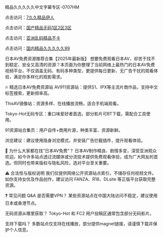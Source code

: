 精品久久久久久中文字幕专区-0707HM

点击访问：<a href="https://tfda.pages.dev/">7久久精品伊人</a>

点击访问：<a href="https://gda-c7m.pages.dev/">国产精品无码1区2区3区</a>

点击访问：<a href="https://gsd-agv.pages.dev/">亚洲乱码精品不卡</a>

点击访问：<a href="https://vassv.pages.dev/">国内精品久久久久久99</a>

日本AV免费资源推荐合集【2025年最新版】
想要免费观看日本AV，却苦于找不到稳定、安全又高清的资源？本页面为你整理了当前网络上最热门的日本AV免费视频平台，不仅涵盖无码、有码多种类型，更提供每日更新、无广告干扰的观看体验，满足你多样化的观影需求。

🔥 精选日本AV免费资源站
AV911资源站：提供S1、IPX等主流片商作品，支持中文标签搜索，更新频率高。

ThisAV镜像站：资源多样、在线播放流畅，适合手机端观看。

Tokyo-Hot无码专区：重口味爱好者首选，部分影片可BT下载，需配合工具使用。

91资源站合集页：用户自传+商用片源，种类丰富、资源新鲜。

浏览建议：建议使用隐身浏览模式，并安装广告拦截插件，提升观看体验。

📌 为什么大家都在找“日本AV免费”？
日本AV制作精良、剧情多变，深受亚洲观众欢迎。如今许多站点透过流媒体或分流技术提供免费观看体验，成为广大网友的首选。但同时也带来版权与隐私风险，选对平台至关重要。

⚠️ 合法性与版权说明
我们仅提供网络公开资源站点索引，不储存任何视频文件。如你支持女优及作品创作，建议访问 FANZA、R18、DLsite 等正版平台获取完整资源。

❓ 常见问题 Q&A
是否需要VPN？ 某些资源站点在中国大陆访问不稳定，建议使用日本或香港节点。

无码资源从哪里获取？ Tokyo-Hot 和 FC2 用户投稿区通常包含部分无码影片。

支持下载吗？ 多数站点仅支持在线播放，部分提供magnet链接，请谨慎下载并保护个人信息。



<span style="display:none;">[Canonical link](https://github.com/aivi7932/23343 ）</span>
